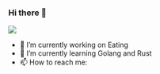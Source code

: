 ### Hi there 👋

<!--
**FATYU/FATYU** is a ✨ _special_ ✨ repository because its `README.md` (this file) appears on your GitHub profile.

Here are some ideas to get you started:

- 🔭 I’m currently working on Eating
- 🌱 I’m currently learning Golang and Rust
- 👯 I’m looking to collaborate on ...
- 🤔 I’m looking for help with ...
- 💬 Ask me about anything
- 📫 How to reach me: ![website](https://www.notalk.cc)
- 😄 Pronouns: ...
- ⚡ Fun fact: ...
-->
![](https://github-readme-stats.vercel.app/api?username=FATYU&line_height=20)
- 🔭 I’m currently working on Eating
- 🌱 I’m currently learning Golang and Rust
- 📫 How to reach me: [](https://www.notalk.cc)

